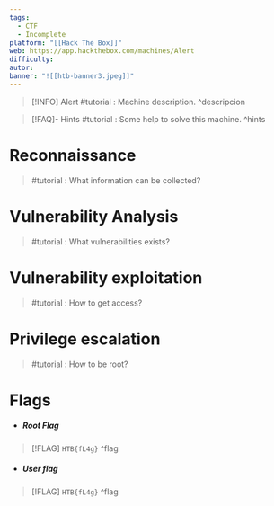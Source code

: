 ```yaml
---
tags:
  - CTF
  - Incomplete
platform: "[[Hack The Box]]"
web: https://app.hackthebox.com/machines/Alert
difficulty:
autor:
banner: "![[htb-banner3.jpeg]]"
---
```

> [!INFO] Alert
>  #tutorial : Machine description.
^descripcion

> [!FAQ]- Hints
> #tutorial : Some help to solve this machine.
^hints
# Reconnaissance

> #tutorial : What information can be collected?

# Vulnerability Analysis

> #tutorial : What vulnerabilities exists?
# Vulnerability exploitation

> #tutorial : How to get access?

# Privilege escalation

> #tutorial : How to be root?

# Flags
- ##### Root Flag
> [!FLAG] `HTB{fL4g}`
^flag
- ##### User flag
> [!FLAG] `HTB{fL4g}`
^flag